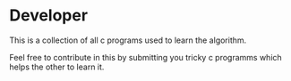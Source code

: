 # Developer

This is a collection of all c programs used to learn the algorithm.

Feel free to contribute in this by submitting you tricky c programms which helps the other to learn it.
